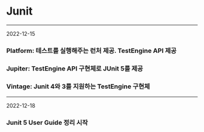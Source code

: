 # Junit
___

2022-12-15
### Platform: 테스트를 실행해주는 런처 제공. TestEngine API 제공
### Jupiter: TestEngine API 구현체로 JUnit 5를 제공
### Vintage: Junit 4와 3를 지원하는 TestEngine 구현체

 


---

2022-12-18
### Junit 5 User Guide 정리 시작
